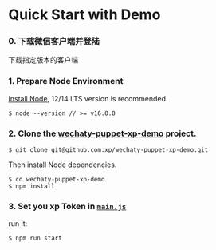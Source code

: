 # Quick Start with Demo
### 0. 下载微信客户端并登陆
下载指定版本的客户端

### 1. Prepare Node Environment
[Install Node](https://nodejs.org/), 12/14 LTS version is recommended.
```
$ node --version // >= v16.0.0
``` 
### 2. Clone the [wechaty-puppet-xp-demo](https://github.com/xp/wechaty-puppet-xp-demo) project.

```
$ git clone git@github.com:xp/wechaty-puppet-xp-demo.git
```
Then install Node dependencies.
```
$ cd wechaty-puppet-xp-demo
$ npm install
``` 

### 3. Set you xp Token in [`main.js`](https://github.com/xp/wechaty-puppet-xp-demo/blob/master/main.js)
run it:
```
$ npm run start
```
